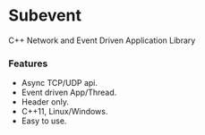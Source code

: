 Subevent
========

C++ Network and Event Driven Application Library

### Features
* Async TCP/UDP api.
* Event driven App/Thread.
* Header only.
* C++11, Linux/Windows.
* Easy to use.
